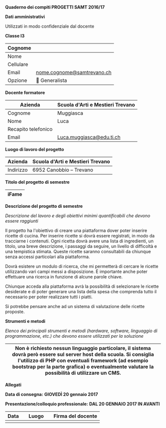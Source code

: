 **Quaderno dei compiti PROGETTI SAMT 2016/17**



**Dati amministrativi**

Utilizzati in modo confidenziale dal docente

**Classe I3**

| Cognome |   |
| --- | --- |
| Nome |   |
| Cellulare |   |
| Email | nome.cognome@samtrevano.ch |
| Opzione |  Generalista         |



**Docente formatore**

| Azienda | Scuola d&#39;Arti e Mestieri Trevano |
| --- | --- |
| Cognome | Muggiasca |
| Nome | Luca |
| Recapito telefonico |   |
| Email | Luca.muggiasca@edu.ti.ch |



**Luogo di lavoro del progetto**

| Azienda | Scuola d&#39;Arti e Mestieri Trevano |
| --- | --- |
| Indirizzo | 6952 Canobbio – Trevano |

**Titolo del progetto di semestre**

| iFame |
| --- |



**Descrizione del progetto di semestre**

_Descrizione del lavoro e degli obiettivi minimi quantificabili che devono essere raggiunti_

Il progetto ha l&#39;obiettivo di creare una piattaforma dover poter inserire ricette di cucina. Per inserire ricette si dovrà essere registrati, in modo da tracciarne i contenuti. Ogni ricetta dovrà avere una lista di ingredienti, un titolo, una breve descrizione, i passaggi da seguire, un livello di difficoltà e una tempistica stimata. Queste ricette saranno consultabili da chiunque senza accessi particolari alla piattaforma.

Dovrà esistere un modulo di ricerca, che mi permetterà di cercare le ricette utilizzando vari campi messi a disposizione. È importante anche poter effettuare una ricerca in funzione di alcune parole chiave.

Chiunque acceda alla piattaforma avrà la possibilità di selezionare le ricette desiderate e di poter generare una lista della spesa che comprenda tutto il necessario per poter realizzare tutti i piatti.

Si potrebbe pensare anche ad un sistema di valutazione delle ricette proposte.





**Strumenti e metodi**

_Elenco dei principali strumenti e metodi (hardware, software, linguaggio di programmazione, etc.) che devono essere utilizzati per la soluzione_

| Non è richiesto nessun linguaggio particolare, il sistema dovrà però essere sul server host della scuola. Si consiglia l&#39;utilizzo di PHP con eventuali framework (ad esempio bootstrap per la parte grafica) o eventualmente valutare la possibilità di utilizzare un CMS. |
| --- |



**Allegati**



**Data di consegna:**  **GIOVEDÌ 20 gennaio 2017**



**Presentazione/colloquio professionale:**  **DAL 20 GENNAIO 2017 IN AVANTI**





| Data |   | Luogo |   | Firma del docente |
| --- | --- | --- | --- | --- |
|   |   |   |   |   |
